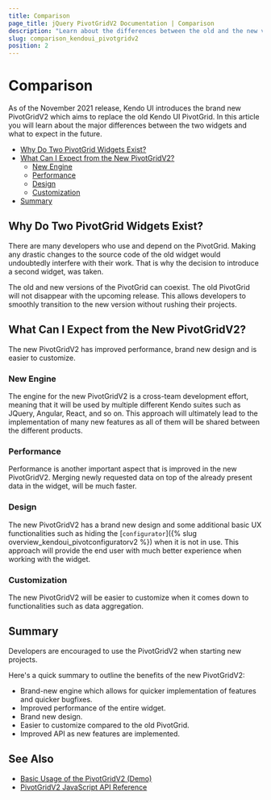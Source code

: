 ```yaml
---
title: Comparison
page_title: jQuery PivotGridV2 Documentation | Comparison
description: "Learn about the differences between the old and the new version of the Kendo UI PivotGrid widget."
slug: comparison_kendoui_pivotgridv2
position: 2
---
```


# Comparison

As of the November 2021 release, Kendo UI introduces the brand new PivotGridV2 which aims to replace the old Kendo UI PivotGrid. In this article you will learn about the major differences between the two widgets and what to expect in the future.

- [Why Do Two PivotGrid Widgets Exist?](#why-do-two-pivotgrid-widgets-exist)
- [What Can I Expect from the New PivotGridV2?](#what-can-i-expect-from-the-new-pivotgridv2)
    - [New Engine](#new-engine)
    - [Performance](#performance)
    - [Design](#design)
    - [Customization](#customization)
- [Summary](#summary)

## Why Do Two PivotGrid Widgets Exist?

There are many developers who use and depend on the PivotGrid. Making any drastic changes to the source code of the old widget would undoubtedly interfere with their work. That is why the decision to introduce a second widget, was taken.

Тhe old and new versions of the PivotGrid can coexist. The old PivotGrid will not disappear with the upcoming release. This allows developers to smoothly transition to the new version without rushing their projects.

## What Can I Expect from the New PivotGridV2?

The new PivotGridV2 has improved performance, brand new design and is easier to customize.

### New Engine

The engine for the new PivotGridV2 is a cross-team development effort, meaning that it will be used by multiple different Kendo suites such as JQuery, Angular, React, and so on. This approach will ultimately lead to the implementation of many new features as all of them will be shared between the different products.

### Performance

Performance is another important aspect that is improved in the new PivotGridV2. Merging newly requested data on top of the already present data in the widget, will be much faster.

### Design

The new PivotGridV2 has a brand new design and some additional basic UX functionalities such as hiding the [`configurator`]({% slug overview_kendoui_pivotconfiguratorv2 %}) when it is not in use. This approach will provide the end user with much better experience when working with the widget.

### Customization

The new PivotGridV2 will be easier to customize when it comes down to functionalities such as data aggregation.

## Summary

Developers are encouraged to use the PivotGridV2 when starting new projects.

Here's a quick summary to outline the benefits of the new PivotGridV2:

- Brand-new engine which allows for quicker implementation of features and quicker bugfixes.
- Improved performance of the entire widget.
- Brand new design.
- Easier to customize compared to the old PivotGrid.
- Improved API as new features are implemented.

## See Also

* [Basic Usage of the PivotGridV2 (Demo)](https://demos.telerik.com/kendo-ui/pivotgridv2/index)
* [PivotGridV2 JavaScript API Reference](/api/javascript/ui/pivotgridv2)